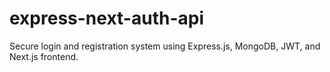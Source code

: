 # express-next-auth-api
Secure login and registration system using Express.js, MongoDB, JWT, and Next.js frontend.
